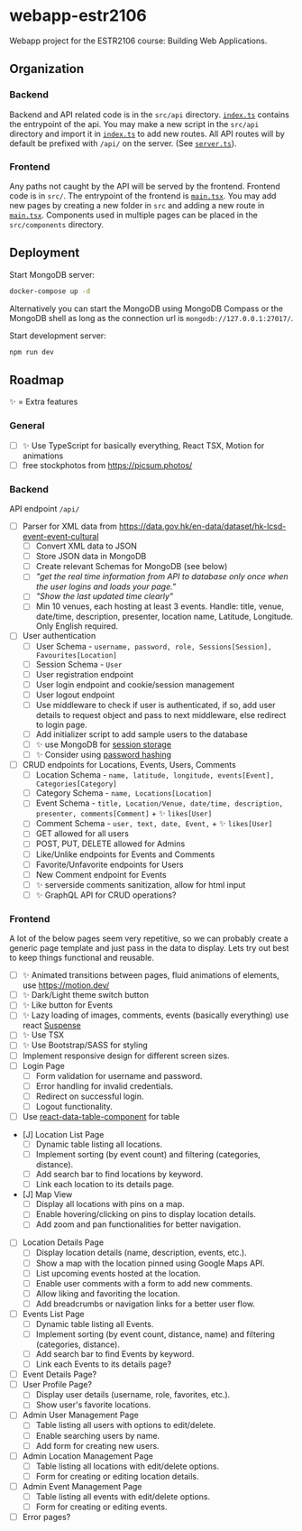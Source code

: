 # webapp-estr2106

Webapp project for the ESTR2106 course: Building Web Applications.

## Organization

### Backend

Backend and API related code is in the `src/api` directory. [`index.ts`](src/api/index.ts) contains the entrypoint of the api. You may make a new script in the `src/api` directory and import it in [`index.ts`](src/api/index.ts) to add new routes. All API routes will by default be prefixed with `/api/` on the server. (See [`server.ts`](server.ts)).

### Frontend

Any paths not caught by the API will be served by the frontend. Frontend code is in `src/`. The entrypoint of the frontend is [`main.tsx`](src/main.tsx). You may add new pages by creating a new folder in `src` and adding a new route in [`main.tsx`](src/main.tsx). Components used in multiple pages can be placed in the `src/components` directory.

## Deployment

Start MongoDB server:

```bash
docker-compose up -d
```

Alternatively you can start the MongoDB using MongoDB Compass or the MongoDB shell as long as the connection url is `mongodb://127.0.0.1:27017/`.

Start development server:

```bash
npm run dev
```

## Roadmap

✨ = Extra features

### General

- [ ] ✨ Use TypeScript for basically everything, React TSX, Motion for animations
- [ ] free stockphotos from <https://picsum.photos/>

### Backend

API endpoint `/api/`

- [ ] Parser for XML data from <https://data.gov.hk/en-data/dataset/hk-lcsd-event-event-cultural>
    - [ ] Convert XML data to JSON
    - [ ] Store JSON data in MongoDB
    - [ ] Create relevant Schemas for MongoDB (see below)
    - [ ] *"get the real time information from API to database only once when the user
logins and loads your page."*
    - [ ] *"Show the last updated time clearly"*
    - [ ] Min 10 venues, each hosting at least 3 events. Handle: title, venue, date/time, description, presenter, location name, Latitude, Longitude. Only English required.

- [ ] User authentication
    - [ ] User Schema - `username, password, role, Sessions[Session], Favourites[Location]`
    - [ ] Session Schema - `User`
    - [ ] User registration endpoint
    - [ ] User login endpoint and cookie/session management
    - [ ] User logout endpoint
    - [ ] Use middleware to check if user is authenticated, if so, add user details to request object and pass to next middleware, else redirect to login page.
    - [ ] Add initializer script to add sample users to the database
    - [ ] ✨ use MongoDB for [session storage](https://medium.com/front-end-weekly/make-sessions-work-with-express-js-using-mongodb-62a8a3423ef5)
    - [ ] ✨ Consider using [password hashing](https://www.mongodb.com/blog/post/password-authentication-with-mongoose-part-1)

- [ ] CRUD endpoints for Locations, Events, Users, Comments
    - [ ] Location Schema - `name, latitude, longitude, events[Event], Categories[Category]`
    - [ ] Category Schema - `name, Locations[Location]`
    - [ ] Event Schema - `title, Location/Venue, date/time, description, presenter, comments[Comment]` + ✨ `likes[User]`
    - [ ] Comment Schema - `user, text, date, Event,` + ✨ `likes[User]`
    - [ ] GET allowed for all users
    - [ ] POST, PUT, DELETE allowed for Admins
    - [ ] Like/Unlike endpoints for Events and Comments
    - [ ] Favorite/Unfavorite endpoints for Users
    - [ ] New Comment endpoint for Events
    - [ ] ✨ serverside comments sanitization, allow for html input
    - [ ] ✨ GraphQL API for CRUD operations?

### Frontend

A lot of the below pages seem very repetitive, so we can probably create a generic page template and just pass in the data to display. Lets try out best to keep things functional and reusable.

- [ ] ✨ Animated transitions between pages, fluid animations of elements, use <https://motion.dev/>
- [ ] ✨ Dark/Light theme switch button
- [ ] ✨ Like button for Events
- [ ] ✨ Lazy loading of images, comments, events (basically everything) use react [Suspense](https://react.dev/reference/react/Suspense)
- [ ] ✨ Use TSX
- [ ] ✨ Use Bootstrap/SASS for styling
- [ ] Implement responsive design for different screen sizes.
- [ ] Login Page
    - [ ] Form validation for username and password.
    - [ ] Error handling for invalid credentials.
    - [ ] Redirect on successful login.
    - [ ] Logout functionality.
- [ ] Use [react-data-table-component](https://www.npmjs.com/package/react-data-table-component) for table
- [J] Location List Page
    - [ ] Dynamic table listing all locations.
    - [ ] Implement sorting (by event count) and filtering (categories, distance).
    - [ ] Add search bar to find locations by keyword.
    - [ ] Link each location to its details page.
- [J] Map View
    - [ ] Display all locations with pins on a map.
    - [ ] Enable hovering/clicking on pins to display location details.
    - [ ] Add zoom and pan functionalities for better navigation.
- [ ] Location Details Page
    - [ ] Display location details (name, description, events, etc.).
    - [ ] Show a map with the location pinned using Google Maps API.
    - [ ] List upcoming events hosted at the location.
    - [ ] Enable user comments with a form to add new comments.
    - [ ] Allow liking and favoriting the location.
    - [ ] Add breadcrumbs or navigation links for a better user flow.
- [ ] Events List Page
    - [ ] Dynamic table listing all Events.
    - [ ] Implement sorting (by event count, distance, name) and filtering (categories, distance).
    - [ ] Add search bar to find Events by keyword.
    - [ ] Link each Events to its details page?
- [ ] Event Details Page?
- [ ] User Profile Page?
    - [ ] Display user details (username, role, favorites, etc.).
    - [ ] Show user's favorite locations.
- [ ] Admin User Management Page
    - [ ] Table listing all users with options to edit/delete.
    - [ ] Enable searching users by name.
    - [ ] Add form for creating new users.
- [ ] Admin Location Management Page
    - [ ] Table listing all locations with edit/delete options.
    - [ ] Form for creating or editing location details.
- [ ] Admin Event Management Page
    - [ ] Table listing all events with edit/delete options.
    - [ ] Form for creating or editing events.
- [ ] Error pages?
